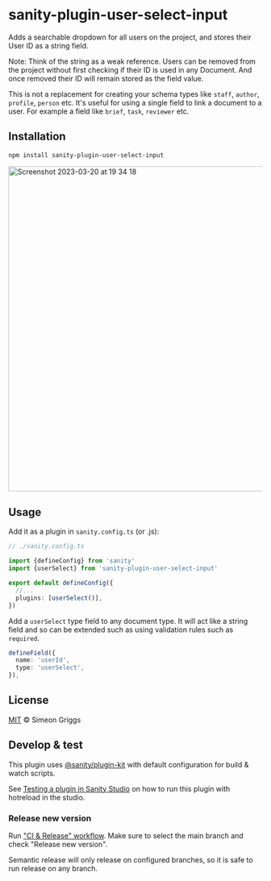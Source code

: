 # sanity-plugin-user-select-input

Adds a searchable dropdown for all users on the project, and stores their User ID as a string field.

Note: Think of the string as a weak reference. Users can be removed from the project without first checking if their ID is used in any Document. And once removed their ID will remain stored as the field value.

This is not a replacement for creating your schema types like `staff`, `author`, `profile`, `person` etc. It's useful for using a single field to link a document to a user. For example a field like `brief`, `task`, `reviewer` etc.

## Installation

```sh
npm install sanity-plugin-user-select-input
```

<img width="645" alt="Screenshot 2023-03-20 at 19 34 18" src="https://user-images.githubusercontent.com/9684022/226446947-6624eaff-1911-4fe5-9aff-e4221fd80115.png">

## Usage

Add it as a plugin in `sanity.config.ts` (or .js):

```ts
// ./sanity.config.ts

import {defineConfig} from 'sanity'
import {userSelect} from 'sanity-plugin-user-select-input'

export default defineConfig({
  //...
  plugins: [userSelect()],
})
```

Add a `userSelect` type field to any document type. It will act like a string field and so can be extended such as using validation rules such as `required`.

```ts
defineField({
  name: 'userId',
  type: 'userSelect',
}),
```

## License

[MIT](LICENSE) © Simeon Griggs

## Develop & test

This plugin uses [@sanity/plugin-kit](https://github.com/sanity-io/plugin-kit)
with default configuration for build & watch scripts.

See [Testing a plugin in Sanity Studio](https://github.com/sanity-io/plugin-kit#testing-a-plugin-in-sanity-studio)
on how to run this plugin with hotreload in the studio.


### Release new version

Run ["CI & Release" workflow](https://github.com/SimeonGriggs/sanity-plugin-user-select-input/actions/workflows/main.yml).
Make sure to select the main branch and check "Release new version".

Semantic release will only release on configured branches, so it is safe to run release on any branch.